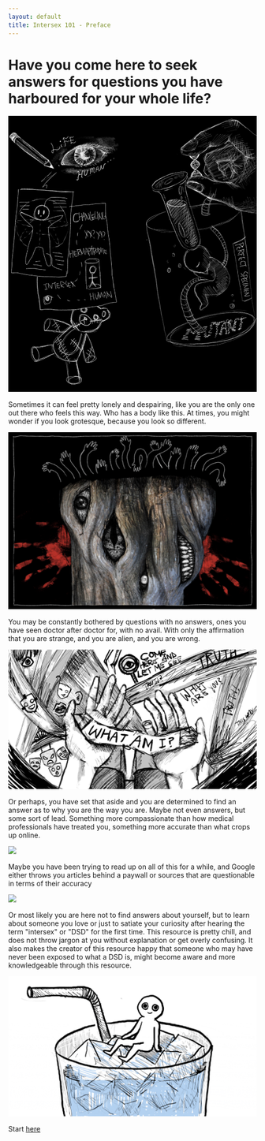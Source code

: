 ```yaml
---
layout: default
title: Intersex 101 - Preface
---
```


<h1>Have you come here to seek answers for questions you have harboured for your whole life?</h1>

![](/IMG_0073%202.jpg)

Sometimes it can feel pretty lonely and despairing, like you are the only one out there who feels this way. Who has a body like this. At times, you might wonder if you look grotesque, because you look so different. 

![](/IMG_0067.jpg)

You may be constantly bothered by questions with no answers, ones you have seen doctor after doctor for, with no avail. With only the affirmation that you are strange, and you are alien, and you are wrong.

![](/IMG_0072.JPG)

Or perhaps, you have set that aside and you are determined to find an answer as to why you are the way you are. Maybe not even answers, but some sort of lead. Something more compassionate than how medical professionals have treated you, something more accurate than what crops up online. 

![](/magnifying-glass-eye.gif)

Maybe you have been trying to read up on all of this for a while, and Google either throws you articles behind a paywall or sources that are questionable in terms of their accuracy

![](/computer.gif)

Or most likely you are here not to find answers about yourself, but to learn about someone you love or just to satiate your curiosity after hearing the term "intersex" or "DSD" for the first time. This resource is pretty chill, and does not throw jargon at you without explanation or get overly confusing. It also makes the creator of this resource happy that someone who may have never been exposed to what a DSD is, might become aware and more knowledgeable through this resource.

![](/how-to-5.gif)

Start [here](/01_INTRO_TO_INTERSEX.md)
